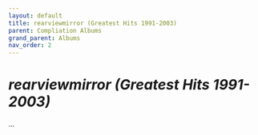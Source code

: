 ```yaml
---
layout: default
title: rearviewmirror (Greatest Hits 1991-2003)
parent: Compliation Albums
grand_parent: Albums
nav_order: 2
---
```


# *rearviewmirror (Greatest Hits 1991-2003)*

...